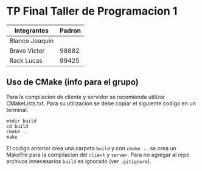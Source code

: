 # TP Final Taller de Programacion 1

| Integrantes    | Padron |
|----------------|--------|
| Blanco Joaquin |        |
| Bravo Victor   | 98882  |
| Rack Lucas     | 99425  |

## Uso de CMake (info para el grupo)

Para la compilacion de cliente y servidor se recomienda utilizar
 CMakeLists.txt. Para su utilizacion se debe copiar el siguiente
  codigo en un terminal.

~~~
mkdir build
cd build
cmake ..
make
~~~

El codigo anterior crea una carpeta `build` y con `cmake ..` se crea
 un Makefile para la compilacion del `client` y `server`. Para no
 agregar al repo archivos innecesarios `build` es ignorado (ver
`.gitignore`).
